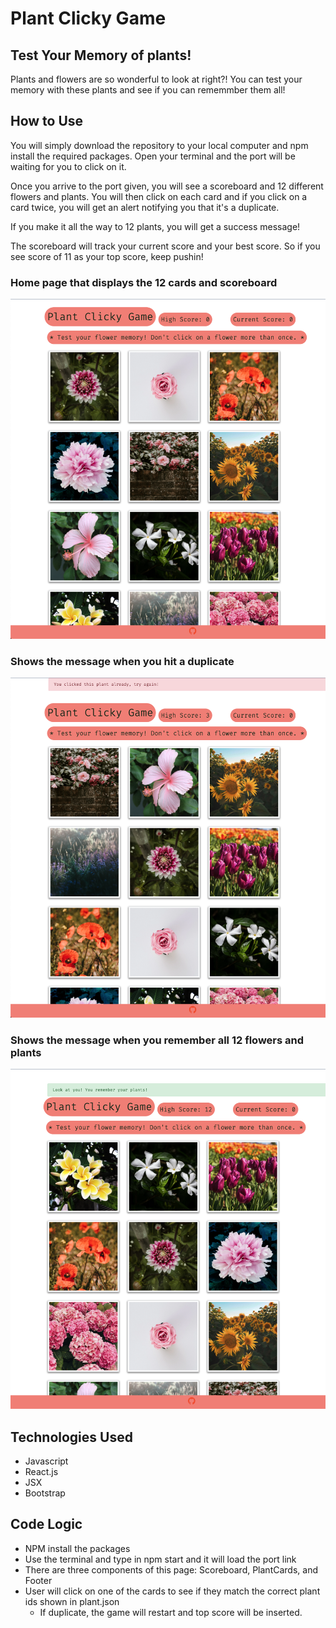 # Plant Clicky Game

## Test Your Memory of plants!

Plants and flowers are so wonderful to look at right?! You can test your memory with these plants and see if you can rememmber them all!

## How to Use

You will simply download the repository to your local computer and npm install the required packages. Open your terminal and the port will be waiting for you to click on it.

Once you arrive to the port given, you will see a scoreboard and 12 different flowers and plants. You will then click on each card and if you click on a card twice, you will get an alert notifying you that it's a duplicate.

If you make it all the way to 12 plants, you will get a success message!

The scoreboard will track your current score and your best score. So if you see score of 11 as your top score, keep pushin!

### Home page that displays the 12 cards and scoreboard

![](img/plantgame.png)

### Shows the message when you hit a duplicate

![](img/tryagain.png)

### Shows the message when you remember all 12 flowers and plants

![](img/win.png)

## Technologies Used

- Javascript
- React.js
- JSX
- Bootstrap

## Code Logic

- NPM install the packages
- Use the terminal and type in npm start and it will load the port link
- There are three components of this page: Scoreboard, PlantCards, and Footer
- User will click on one of the cards to see if they match the correct plant ids shown in plant.json
  - If duplicate, the game will restart and top score will be inserted.
